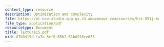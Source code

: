 ```yaml
---
content_type: resource
description: Optimization and Complexity
file: https://ol-ocw-studio-app-qa.s3.amazonaws.com/courses/hst-951j-medical-decision-support-spring-2003/87b0d19dfa7a6ef065b261bd916ce033_lecture15.pdf
file_type: application/pdf
resourcetype: Document
title: lecture15.pdf
uid: 87b0d19d-fa7a-6ef0-65b2-61bd916ce033
---
```

